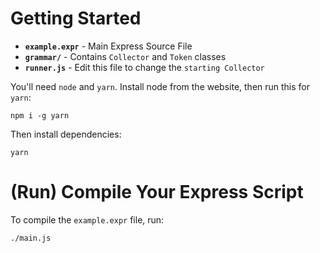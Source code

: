 # Getting Started

- **`example.expr`** - Main Express Source File
- **`grammar/`** - Contains `Collector` and `Token` classes
- **`runner.js`** - Edit this file to change the `starting Collector`

You'll need `node` and `yarn`. Install node from the website, then run this for `yarn`:

```
npm i -g yarn
```

Then install dependencies:
```
yarn
```

# (Run) Compile Your Express Script

To compile the `example.expr` file, run:

```
./main.js
```

